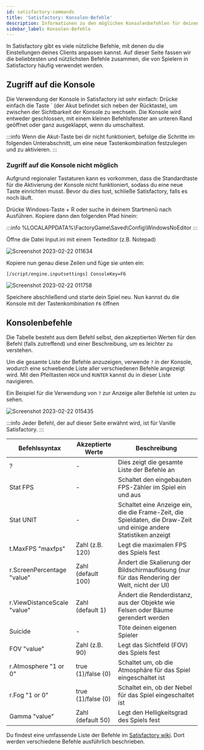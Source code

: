 ```yaml
---
id: satisfactory-commands
title: 'Satisfactory: Konsolen-Befehle'
description: Informationen zu den möglichen Konsolenbefehlen für deinen Satisfactory Server von ZAP-Hosting - ZAP-Hosting.com Dokumentation
sidebar_label: Konsolen-Befehle
---
```


In Satisfactory gibt es viele nützliche Befehle, mit denen du die Einstellungen deines Clients anpassen kannst. Auf dieser Seite fassen wir die beliebtesten und nützlichsten Befehle zusammen, die von Spielern in Satisfactory häufig verwendet werden.

## Zugriff auf die Konsole
Die Verwendung der Konsole in Satisfactory ist sehr einfach: Drücke einfach die Taste ` (der Akut befindet sich neben der Rücktaste), um zwischen der Sichtbarkeit der Konsole zu wechseln. Die Konsole wird entweder geschlossen, mit einem kleinen Befehlsfenster am unteren Rand geöffnet oder ganz ausgeklappt, wenn du umschaltest.

:::info
Wenn die Akut-Taste bei dir nicht funktioniert, befolge die Schritte im folgenden Unterabschnitt, um eine neue Tastenkombination festzulegen und zu aktivieren.
:::

### Zugriff auf die Konsole nicht möglich
Aufgrund regionaler Tastaturen kann es vorkommen, dass die Standardtaste für die Aktivierung der Konsole nicht funktioniert, sodass du eine neue Taste einrichten musst. Bevor du dies tust, schließe Satisfactory, falls es noch läuft.

Drücke Windows-Taste + R oder suche in deinem Startmenü nach Ausführen. Kopiere dann den folgenden Pfad hinein:

:::info
%LOCALAPPDATA%\FactoryGame\Saved\Config\WindowsNoEditor
:::

Öffne die Datei Input.ini mit einem Texteditor (z.B. Notepad)

![Screenshot 2023-02-22 011634](https://user-images.githubusercontent.com/42719082/220495653-6109d259-e31a-429f-aeda-b6c2ca2f495b.png)

Kopiere nun genau diese Zeilen und füge sie unten ein:

`[/script/engine.inputsettings] ConsoleKey=F6`

![Screenshot 2023-02-22 011758](https://user-images.githubusercontent.com/42719082/220495816-401b59b6-7c1b-434a-a878-bc5988f44519.png)

Speichere abschließend und starte dein Spiel neu. Nun kannst du die Konsole mit der Tastenkombination `F6` öffnen

## Konsolenbefehle

Die Tabelle besteht aus dem Befehl selbst, den akzeptierten Werten für den Befehl (falls zutreffend) und einer Beschreibung, um es leichter zu verstehen.

Um die gesamte Liste der Befehle anzuzeigen, verwende `?` in der Konsole, wodurch eine schwebende Liste aller verschiedenen Befehle angezeigt wird. Mit den Pfeiltasten `HOCH` und `RUNTER` kannst du in dieser Liste navigieren.

Ein Beispiel für die Verwendung von `?` zur Anzeige aller Befehle ist unten zu sehen.

![Screenshot 2023-02-22 015435](https://user-images.githubusercontent.com/42719082/220500871-e1ea0303-718d-4552-9173-3ea2f66669f2.png)

:::info
Jeder Befehl, der auf dieser Seite erwähnt wird, ist für Vanille Satisfactory.
:::

| Befehlssyntax                   | Akzeptierte Werte | Beschreibung | 
| ----------------------- | ---------- | --------- | 
| ?      | -          | Dies zeigt die gesamte Liste der Befehle an         | 
| Stat FPS      | -          | Schaltet den eingebauten FPS-Zähler im Spiel ein und aus         | 
| Stat UNIT      | -          | Schaltet eine Anzeige ein, die die Frame-Zeit, die Spieldaten, die Draw-Zeit und einige andere Statistiken anzeigt         | 
| t.MaxFPS "maxfps"      | Zahl (z.B. 120)          | Legt die maximalen FPS des Spiels fest         | 
| r.ScreenPercentage "value"      | Zahl (default 100)          | Ändert die Skalierung der Bildschirmauflösung (nur für das Rendering der Welt, nicht der UI)         | 
| r.ViewDistanceScale "value"      | Zahl (default 1)          | Ändert die Renderdistanz, aus der Objekte wie Felsen oder Bäume gerendert werden         | 
| Suicide      | -          | Töte deinen eigenen Spieler          | 
| FOV "value"      | Zahl (z.B. 90)          | Legt das Sichtfeld (FOV) des Spiels fest         | 
| r.Atmosphere "1 or 0"      | true (1)/false (0)          | Schaltet um, ob die Atmosphäre für das Spiel eingeschaltet ist        | 
| r.Fog "1 or 0"      | true (1)/false (0)          | Schaltet ein, ob der Nebel für das Spiel eingeschaltet ist         | 
| Gamma "value"      | Zahl (default 50)          | Legt den Helligkeitsgrad des Spiels fest          | 

Du findest eine umfassende Liste der Befehle im [Satisfactory wiki](https://satisfactory.fandom.com/wiki/Console). Dort werden verschiedene Befehle ausführlich beschrieben.
